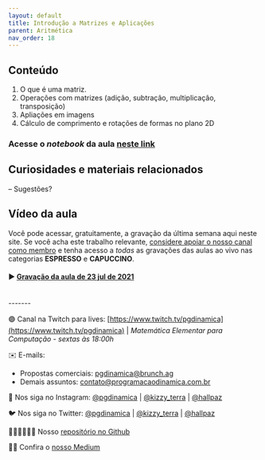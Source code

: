 ```yaml
---
layout: default
title: Introdução a Matrizes e Aplicações
parent: Aritmética
nav_order: 18
---
```


## Conteúdo 

1. O que é uma matriz.
2. Operações com matrizes (adição, subtração, multiplicação, transposição)
3. Apliações em imagens
4. Cálculo de comprimento e rotações de formas no plano 2D

### Acesse o *notebook* da aula <a href="/notebooks/mec018_matrizes.html" target="_black">neste link</a>

## Curiosidades e materiais relacionados

– Sugestões?

## Vídeo da aula

Você pode acessar, gratuitamente, a gravação da última semana aqui neste site. Se você acha este trabalho relevante, [considere apoiar o nosso canal como membro](https://youtube.com/join) e tenha acesso a *todas* as gravações das aulas ao vivo nas categorias **ESPRESSO** e **CAPUCCINO**. 

#### ▶️ [Gravação da aula de 23 jul de 2021](https://youtu.be/mOVrh4OSN-A)

<br/>
-------

🟣 Canal na Twitch para lives: [https://www.twitch.tv/pgdinamica](https://www.twitch.tv/pgdinamica) | *Matemática Elementar para Computação - sextas às 18:00h*


✉️ E-mails:
* Propostas comerciais: [pgdinamica@brunch.ag](mailto:pgdinamica@brunch.ag)
* Demais assuntos: [contato@programacaodinamica.com.br](mailto:pgdinamica@brunch.ag)

📸 Nos siga no Instagram: [@pgdinamica](https://instagram.com/pgdinamica) | [@kizzy_terra](https://instagram.com/kizzy_terra) | [@hallpaz](https://instagram.com/hallpaz)

🐦 Nos siga no Twitter: [@pgdinamica](https://twitter.com/pgdinamica) | [@kizzy_terra](https://twitter.com/kizzy_terra) | [@hallpaz](https://twitter.com/hallpaz)

👩🏾‍💻👨🏾‍💻 Nosso [repositório no Github](https://github.com/programacaodinamica)

✍🏾 Confira o [nosso Medium](https://medium.com/programacaodinamica)